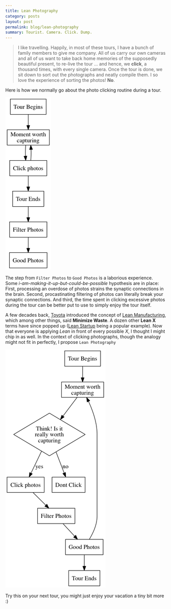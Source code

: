 ```yaml
---
title: Lean Photography
category: posts
layout: post
permalink: blog/lean-photography
summary: Tourist. Camera. Click. Dump.
---
```


> I like travelling. Happily, in most of these tours, I have a bunch of family members to give me company. All of us carry our own cameras and all of us want to take back home memories of the supposedly beautiful present, to re-live the tour ... and hence, we **click**, a thousand times, with every single camera. Once the tour is done, we sit down to sort out the photographs and neatly compile them. I so love the experience of sorting the photos! **No**. 

Here is how we normally go about the photo clicking routine during a tour.

![Usual Approach](/img/photography-2.png)

The step from `Filter Photos` to `Good Photos` is a laborious experience. Some *i-am-making-it-up-but-could-be-possible* hypothesis are in place: First, processing an overdose of photos strains the synaptic connections in the brain. Second, procastinating filtering of photos can literally break your synaptic connections. And third, the time spent in clicking excessive photos during the tour can be better put to use to simply enjoy the tour itself.

A few decades back, [Toyota](http://en.wikipedia.org/wiki/Toyota) introduced the concept of [Lean Manufacturing](http://en.wikipedia.org/wiki/Lean_manufacturing), which among other things, said **Minimize Waste**. A dozen other **Lean X** terms have since popped up ([Lean Startup](http://theleanstartup.com/) being a popular example). Now that everyone is applying *Lean* in front of every possible *X*, I thought I might chip in as well. In the context of clicking photographs, though the analogy might not fit in perfectly, I propose `Lean Photography`

![Better Approach](/img/photography-1.png)

Try this on your next tour, you might just enjoy your vacation a tiny bit more :)
